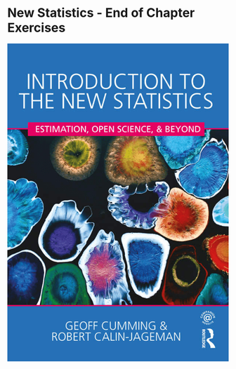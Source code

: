 # New Statistics - End of Chapter Exercises

![This websites offers a tutorial for the end of chapter exercises with R](https://github.com/petzi53/new-statistics/blob/master/img/cover-new-statistics-min.png)
